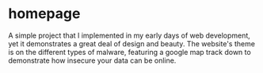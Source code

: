 # homepage

 A simple project that I implemented in my early days of web development, yet it demonstrates a great deal of design and beauty. The website's theme is on the different types of malware, featuring a google map track down to demonstrate how insecure your data can be online.